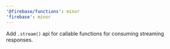 ```yaml
---
'@firebase/functions': minor
'firebase': minor
---
```


Add `.stream()` api for callable functions for consuming streaming responses.

